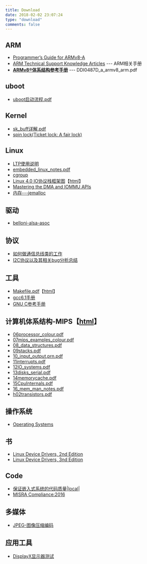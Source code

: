 ```yaml
---
title: Download
date: 2018-02-02 23:07:24
type: "download"
comments: false
---
```


## ARM
* [Programmer’s Guide for ARMv8-A](/downloads/arm/DEN0024A_v8_architecture_PG.pdf)
* [ARM Technical Support Knowledge Articles](http://infocenter.arm.com/help/basic/help.jsp?topic=/com.arm.doc.dui0204ic/CJAJIIGG.html) --- ARM相关手册
* **[ARMv8®体系结构参考手册](https://dev.tencent.com/u/Winddoing/p/blog_docs/git/raw/master/DDI0487D_a_armv8_arm.pdf)** --- DDI0487D_a_armv8_arm.pdf

## uboot
* [uboot启动流程.pdf](/downloads/uboot/uboot启动流程.pdf)

## Kernel
* [sk_buff详解.pdf](/downloads/kernel/sk_buff详解.pdf)
* [spin lock(Ticket lock: A fair lock)](/downloads/kernel/spinlock/mcs.pdf)

## Linux
* [LTP使用说明](/downloads/linux/LTP使用说明.doc)
* [embedded_linux_notes.pdf](/downloads/linux/embedded_linux_notes.pdf)
* [cgroup](/downloads/linux/Red_Hat_Enterprise_Linux-6-cgroup_Guide-zh-CN.pdf)
* [Linux 4.0 IO协议栈框架图](/downloads/linux/Linux-storage-stack-diagram_v4.0.png)【[html](https://www.thomas-krenn.com/de/wikiDE/images/b/ba/Linux-storage-stack-diagram_v4.0.png)】
* [Mastering the DMA and IOMMU APIs](/downloads/linux/DMA_and_IOMMU.pdf)
* [内存---jemalloc](linux/jemalloc.pdf)

## 驱动
* [belloni-alsa-asoc](/downloads/driver/alsa/belloni-alsa-asoc_0.pdf)

## 协议
* [如何做通信总线类的工作](/downloads/protocol/如何做通信总线类的工作.doc)
* [I2C协议以及其相关bug分析总结](/downloads/protocol/I2C协议以及其相关bug分析总结.docx)

## 工具
* [Makefile.pdf](/downloads/tools/Makefile.pdf)【[html](https://seisman.github.io/how-to-write-makefile/)】
* [gcc6.1手册](https://gcc.gnu.org/onlinedocs/gcc-6.1.0/gcc.pdf)
* [GNU C参考手册](https://www.gnu.org/software/gnu-c-manual/gnu-c-manual.pdf)

## 计算机体系结构-MIPS【[html](http://www0.cs.ucl.ac.uk/staff/electran/gc03/pdf/filelist.xml)】
* [06processor_colour.pdf](/downloads/computer_architecture/06processor_colour.pdf)
* [07mips_examples_colour.pdf](/downloads/computer_architecture/07mips_examples_colour.pdf)
* [08_data_structures.pdf](/downloads/computer_architecture/08_data_structures.pdf)
* [09stacks.pdf](/downloads/computer_architecture/09stacks.pdf)
* [10_input_output.prn.pdf](/downloads/computer_architecture/10_input_output.prn.pdf)
* [11interrupts.pdf](/downloads/computer_architecture/11interrupts.pdf)
* [12IO_systems.pdf](/downloads/computer_architecture/12IO_systems.pdf)
* [13disks_serial.pdf](/downloads/computer_architecture/13disks_serial.pdf)
* [14memorycache.pdf](/downloads/computer_architecture/14memorycache.pdf)
* [15CpuInternals.pdf](/downloads/computer_architecture/15CpuInternals.pdf)
* [16_mem_man_notes.pdf](/downloads/computer_architecture/16_mem_man_notes.pdf)
* [h02transistors.pdf](/downloads/computer_architecture/h02transistors.pdf)

## 操作系统
* [Operating Systems](http://cse.csusb.edu/tongyu/courses/cs460/notes/intro.php)

## 书
* [Linux Device Drivers, 2nd Edition](https://www.xml.com/ldd/chapter/book)
* [Linux Device Drivers, 3nd Edition](https://lwn.net/Kernel/LDD3/)

## Code
* [保证嵌入式系统的代码质量](http://www-01.ibm.com/software/cn/rational/events/download/pdf/1123SH_3.pdf)|[local](docs/保证嵌入式系统的代码质量.pdf)|
* [MISRA Compliance:2016](https://www.misra.org.uk/LinkClick.aspx?fileticket=w_Syhpkf7xA%3D&tabid=57)

## 多媒体
* [JPEG-图像压缩编码](/downloads/jpeg/itu-t81.pdf)


## 应用工具

* [DisplayX显示器测试](tools/exe/DisplayX显示器测试.exe)
